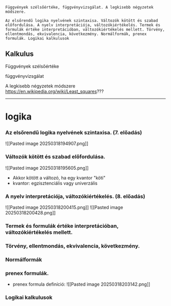 ```
Függvények szélsőértéke, függvényvizsgálat. A legkisebb négyzetek módszere.

Az elsőrendű logika nyelvének szintaxisa. Változók kötött és szabad előfordulása. A nyelv interpretációja, változókiértékelés. Termek és formulák értéke interpretációban, változókiértékelés mellett. Törvény, ellentmondás, ekvivalencia, következmény. Normálformák, prenex formulák. Logikai kalkulusok
```

## Kalkulus
Függvények szélsőértéke

függvényvizsgálat

A legkisebb négyzetek módszere
https://en.wikipedia.org/wiki/Least_squares???

-------------------------------
# logika

### Az elsőrendű logika nyelvének szintaxisa. (7. előadás)
![[Pasted image 20250318194907.png]]

### Változók kötött és szabad előfordulása.
![[Pasted image 20250318195605.png]]
- Akkor kötött a változó, ha egy kvantor "köti"
- kvantor: egzisztenciális vagy univerzális

### A nyelv interpretációja, változókiértékelés. (8. előadás)
![[Pasted image 20250318200415.png]]
![[Pasted image 20250318200428.png]]

### Termek és formulák értéke interpretációban, változókiértékelés mellett.


### Törvény, ellentmondás, ekvivalencia, következmény.


### Normálformák

### prenex formulák.

- prenex formula definíció:
![[Pasted image 20250318203142.png]]


### Logikai kalkulusok


